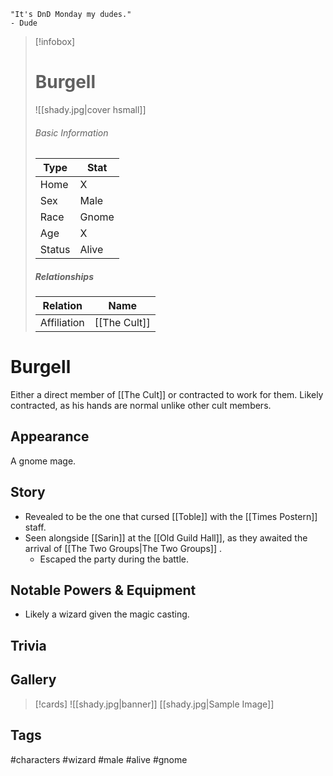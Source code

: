 	"It's DnD Monday my dudes." 
	- Dude

> [!infobox]
> # Burgell
> ![[shady.jpg|cover hsmall]]
> ###### Basic Information
> | Type | Stat |
> | ---- | ---- |
> | Home | X |
> | Sex | Male |
> | Race | Gnome |
> | Age | X |
> | Status | Alive |
> ##### Relationships
> | Relation | Name |
> | ---- | ---- |
> | Affiliation | [[The Cult]] |

# Burgell
Either a direct member of [[The Cult]] or contracted to work for them. Likely contracted, as his hands are normal unlike other cult members.
## Appearance
A gnome mage.
## Story
- Revealed to be the one that cursed [[Toble]] with the [[Times Postern]] staff.
- Seen alongside [[Sarin]] at the [[Old Guild Hall]], as they awaited the arrival of [[The Two Groups|The Two Groups]] .
	- Escaped the party during the battle.
## Notable Powers & Equipment
- Likely a wizard given the magic casting.
## Trivia

## Gallery
>[!cards]
>![[shady.jpg|banner]]
>[[shady.jpg|Sample Image]]
>

## Tags
#characters #wizard #male #alive #gnome